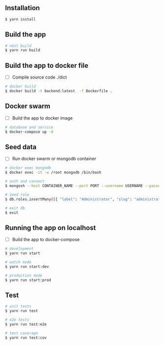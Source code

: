 ## Installation

```bash
$ yarn install
```

## Build the app

```bash
# nest build
$ yarn run build

```

## Build the app to docker file

- [ ] Compile source code ./dict

```bash
# docker build
$ docker build -t backend:latest  -f Dockerfile .

```

## Docker swarm

- [ ] Build the app to docker image

```bash
# database and service
$ docker-compose up -d

```

## Seed data

- [ ] Run docker swarm or mongodb container

```bash
# docker exec mongodb
$ docker exec -it -w /root mongodb /bin/bash
```

```bash
# auth and connect
$ mongosh --host CONTAINER_NAME --port PORT --username USERNAME --password PASSWORD --authenticationDatabase admin TARGET_DB
```

```bash
# seed role
$ db.roles.insertMany([{ "label": "Administrator", "slug": "administrator" }, { "label": "User", "slug": "user" }])
```

```bash
# exit db
$ exit
```

## Running the app on localhost

- [ ] Build the app to docker-compose

```bash
# development
$ yarn run start

# watch mode
$ yarn run start:dev

# production mode
$ yarn run start:prod
```

## Test

```bash
# unit tests
$ yarn run test

# e2e tests
$ yarn run test:e2e

# test coverage
$ yarn run test:cov
```
